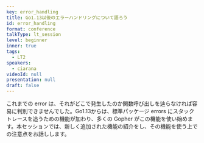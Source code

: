 ```yaml
---
key: error_handling
title: Go1.13以後のエラーハンドリングについて語ろう
id: error_handling
format: conference
talkType: lt_session
level: beginner
inner: true
tags:
  - LT2
speakers:
  - ciarana
videoId: null
presentation: null
draft: false
---
```

これまでの error は、それがどこで発生したのか関数呼び出しを辿らなければ容易に判別できませんでした。Go1.13からは、標準パッケージ errors にスタックトレースを追うための機能が加わり、多くの Gopher がこの機能を使い始めます。本セッションでは、新しく追加された機能の紹介をし、その機能を使う上での注意点をお話しします。

